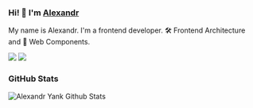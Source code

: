 ### Hi! 👋 I'm [Alexandr](https://alexlenk.ru)

My name is Alexandr. I'm a frontend developer.
🛠 Frontend Architecture and 🚀 Web Components.

[![](https://komarev.com/ghpvc/?username=alex-lenk&color=blue&label=Profile%20Views)](https://github.com/alex-lenk)
[![](https://img.shields.io/github/followers/alex-lenk?label=GitHub%20Followers)](https://github.com/alex-lenk)



### GitHub Stats

![Alexandr Yank Github Stats](https://github-readme-stats.vercel.app/api?username=alex-lenk&theme=dark)
